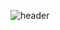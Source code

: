 ![header](https://capsule-render.vercel.app/api?type=waving&text=leeyatho's　Github&theme=tokyonight@animation=blink&fontAlign=70)

